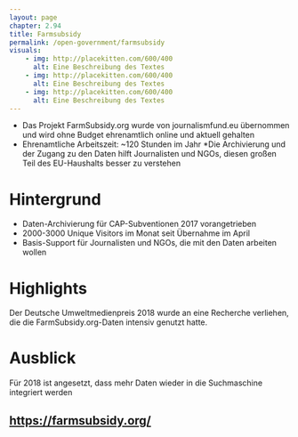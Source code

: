 ```yaml
---
layout: page
chapter: 2.94
title: Farmsubsidy
permalink: /open-government/farmsubsidy
visuals:
    - img: http://placekitten.com/600/400
      alt: Eine Beschreibung des Textes
    - img: http://placekitten.com/600/400
      alt: Eine Beschreibung des Textes
    - img: http://placekitten.com/600/400
      alt: Eine Beschreibung des Textes
---
```


* Das Projekt FarmSubsidy.org wurde von journalismfund.eu übernommen und wird ohne Budget ehrenamtlich online und aktuell gehalten
* Ehrenamtliche Arbeitszeit: ~120 Stunden im Jahr
*Die Archivierung und der Zugang zu den Daten hilft Journalisten und NGOs, diesen großen Teil des EU-Haushalts besser zu verstehen

# Hintergrund

* Daten-Archivierung für CAP-Subventionen 2017 vorangetrieben
* 2000-3000 Unique Visitors im Monat seit Übernahme im April
* Basis-Support für Journalisten und NGOs, die mit den Daten arbeiten wollen


# Highlights

Der Deutsche Umweltmedienpreis 2018 wurde an eine Recherche verliehen, die die FarmSubsidy.org-Daten intensiv genutzt hatte.

# Ausblick

Für 2018 ist angesetzt, dass mehr Daten wieder in die Suchmaschine integriert werden


## https://farmsubsidy.org/